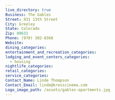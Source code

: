 ```yaml
---
live_directory: true
Business: The Gables
Street: 931 13th Street
City: Greeley
State: Colorado
Zip: 80631
Phone: (970) 302-8368
Website:
dining_categories:
entertainment_and_recreation_categories:
lodging_and_event_centers_categories:
  - housing
nightlife_categories:
retail_categories:
service_categories:
Contact_Name: Linde Thompson
Contact_Email: linde@kresscinema.com
Logo_image_path: /assets/gables-apartments.jpg
---
```


